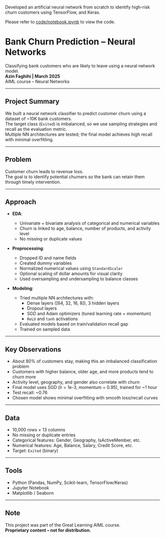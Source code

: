 Developed an artificial neural network from scratch to identify high-risk churn customers using TensorFlow, and Keras.

Please refer to [code/notebook.ipynb](code/notebook.ipynb) to view the code.

# Bank Churn Prediction – Neural Networks

Classifying bank customers who are likely to leave using a neural network model.  
**Azin Faghihi | March 2025**  
AIML course – Neural Networks

---

## Project Summary

We built a neural network classifier to predict customer churn using a dataset of ~10K bank customers.  
The target class (`Exited`) is imbalanced, so we use sampling strategies and recall as the evaluation metric.  
Multiple NN architectures are tested; the final model achieves high recall with minimal overfitting.

---

## Problem

Customer churn leads to revenue loss.  
The goal is to identify potential churners so the bank can retain them through timely intervention.

---

## Approach

- **EDA**:  
  - Univariate + bivariate analysis of categorical and numerical variables  
  - Churn is linked to age, balance, number of products, and activity level  
  - No missing or duplicate values  

- **Preprocessing**:  
  - Dropped ID and name fields  
  - Created dummy variables  
  - Normalized numerical values using `StandardScaler`  
  - Optional scaling of dollar amounts for visual clarity  
  - Used oversampling and undersampling to balance classes

- **Modeling**:  
  - Tried multiple NN architectures with:
    - Dense layers ([64, 32, 16, 8]), 3 hidden layers
    - Dropout layers
    - SGD and Adam optimizers (tuned learning rate + momentum)
    - `ReLU` and `tanh` activations
  - Evaluated models based on train/validation recall gap
  - Trained on sampled data

---

## Key Observations

- About 80% of customers stay, making this an imbalanced classification problem  
- Customers with higher balance, older age, and more products tend to churn more  
- Activity level, geography, and gender also correlate with churn  
- Final model uses SGD (lr = 1e-3, momentum = 0.95), trained for ~1 hour  
- Test recall: ~0.76  
- Chosen model shows minimal overfitting with smooth loss/recall curves

---

## Data

- 10,000 rows × 13 columns  
- No missing or duplicate entries  
- Categorical features: Gender, Geography, IsActiveMember, etc.  
- Numerical features: Age, Balance, Salary, Credit Score, etc.  
- Target: `Exited` (binary)

---

## Tools

- Python (Pandas, NumPy, Scikit-learn, TensorFlow/Keras)  
- Jupyter Notebook  
- Matplotlib / Seaborn

---

## Note

This project was part of the Great Learning AIML course.  
**Proprietary content – not for distribution.**
